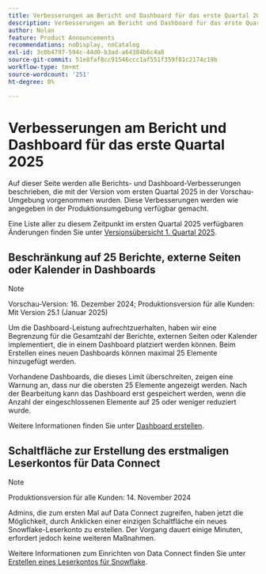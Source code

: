```yaml
---
title: Verbesserungen am Bericht und Dashboard für das erste Quartal 2025
description: Verbesserungen am Bericht und Dashboard für das erste Quartal 2025
author: Nolan
feature: Product Announcements
recommendations: noDisplay, noCatalog
exl-id: 3c0b4797-594c-44d0-b3ad-a64384b6c4a8
source-git-commit: 51e8faf8cc91546ccc1af551f359f81c2174c19b
workflow-type: tm+mt
source-wordcount: '251'
ht-degree: 0%

---
```


# Verbesserungen am Bericht und Dashboard für das erste Quartal 2025

Auf dieser Seite werden alle Berichts- und Dashboard-Verbesserungen beschrieben, die mit der Version vom ersten Quartal 2025 in der Vorschau-Umgebung vorgenommen wurden. Diese Verbesserungen werden wie angegeben in der Produktionsumgebung verfügbar gemacht.

Eine Liste aller zu diesem Zeitpunkt im ersten Quartal 2025 verfügbaren Änderungen finden Sie unter [Versionsübersicht 1. Quartal 2025](/help/quicksilver/product-announcements/product-releases/25-q1-release-activity/25-q1-release-overview.md).

## Beschränkung auf 25 Berichte, externe Seiten oder Kalender in Dashboards

>[!NOTE]
>
>Vorschau-Version: 16. Dezember 2024; Produktionsversion für alle Kunden: Mit Version 25.1 (Januar 2025)

Um die Dashboard-Leistung aufrechtzuerhalten, haben wir eine Begrenzung für die Gesamtzahl der Berichte, externen Seiten oder Kalender implementiert, die in einem Dashboard platziert werden können. Beim Erstellen eines neuen Dashboards können maximal 25 Elemente hinzugefügt werden.

Vorhandene Dashboards, die dieses Limit überschreiten, zeigen eine Warnung an, dass nur die obersten 25 Elemente angezeigt werden. Nach der Bearbeitung kann das Dashboard erst gespeichert werden, wenn die Anzahl der eingeschlossenen Elemente auf 25 oder weniger reduziert wurde.

Weitere Informationen finden Sie unter [Dashboard erstellen](/help/quicksilver/reports-and-dashboards/dashboards/creating-and-managing-dashboards/create-dashboard.md).

## Schaltfläche zur Erstellung des erstmaligen Leserkontos für Data Connect

>[!NOTE]
>
>Produktionsversion für alle Kunden: 14. November 2024

Admins, die zum ersten Mal auf Data Connect zugreifen, haben jetzt die Möglichkeit, durch Anklicken einer einzigen Schaltfläche ein neues Snowflake-Leserkonto zu erstellen. Der Vorgang dauert einige Minuten, erfordert jedoch keine weiteren Maßnahmen.

Weitere Informationen zum Einrichten von Data Connect finden Sie unter [Erstellen eines Leserkontos für Snowflake](/help/quicksilver/reports-and-dashboards/data-lake/create-a-reader-account.md).
